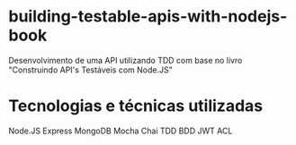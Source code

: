 # building-testable-apis-with-nodejs-book
Desenvolvimento de uma API utilizando TDD com base no livro "Construindo API's Testáveis com Node.JS"

# Tecnologias e técnicas utilizadas
Node.JS
Express
MongoDB
Mocha 
Chai
TDD
BDD
JWT
ACL


